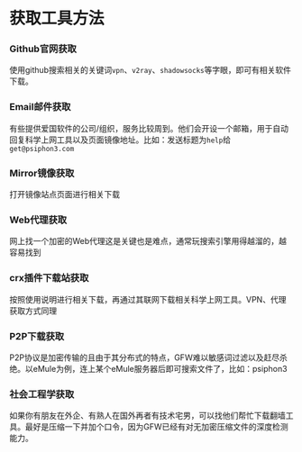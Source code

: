 # 获取工具方法

### Github官网获取

使用github搜索相关的关键词`vpn`、`v2ray`、`shadowsocks`等字眼，即可有相关软件下载。

### Email邮件获取

有些提供爱国软件的公司/组织，服务比较周到。他们会开设一个邮箱，用于自动回复科学上网工具以及页面镜像地址。比如：发送标题为`help`给`get@psiphon3.com`

### Mirror镜像获取

打开镜像站点页面进行相关下载

### Web代理获取

网上找一个加密的Web代理这是关键也是难点，通常玩搜索引擎用得越溜的，越容易找到

### crx插件下载站获取

按照使用说明进行相关下载，再通过其联网下载相关科学上网工具。VPN、代理获取方式同理

### P2P下载获取

P2P协议是加密传输的且由于其分布式的特点，GFＷ难以敏感词过滤以及赶尽杀绝。以eMule为例，连上某个eMule服务器后即可搜索文件了，比如：psiphon3

### 社会工程学获取

如果你有朋友在外企、有熟人在国外再者有技术宅男，可以找他们帮忙下载翻墙工具。最好是压缩一下并加个口令，因为GFW已经有对无加密压缩文件的深度检测能力。

